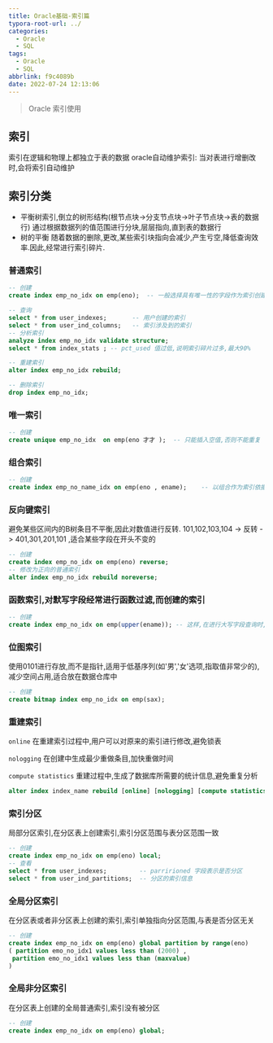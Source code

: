 ```yaml
---
title: Oracle基础-索引篇
typora-root-url: ../
categories:
  - Oracle
  - SQL
tags:
  - Oracle
  - SQL
abbrlink: f9c4089b
date: 2022-07-24 12:13:06
---
```


> Oracle 索引使用

<!-- more -->



## 索引

索引在逻辑和物理上都独立于表的数据
oracle自动维护索引: 当对表进行增删改时,会将索引自动维护

## 索引分类

- 平衡树索引,倒立的树形结构(根节点块->分支节点块->叶子节点块->表的数据行)
              通过根据数据列的值范围进行分块,层层指向,直到表的数据行
- 树的平衡 随着数据的删除,更改,某些索引块指向会减少,产生亏空,降低查询效率.因此,经常进行索引碎片.

### 普通索引
```sql
-- 创建
create index emp_no_idx on emp(eno);  -- 一般选择具有唯一性的字段作为索引创建字段

-- 查询
select * from user_indexes;       -- 用户创建的索引
select * from user_ind_columns;   -- 索引涉及到的索引
-- 分析索引
analyze index emp_no_idx validate structure;
select * from index_stats ; -- pct_used 值过低,说明索引碎片过多,最大90%

-- 重建索引
alter index emp_no_idx rebuild;    

-- 删除索引
drop index emp_no_idx; 
```

### 唯一索引
```sql
-- 创建
create unique emp_no_idx  on emp(eno 才才 );  -- 只能插入空值,否则不能重复
```

### 组合索引
```sql
-- 创建
create index emp_no_name_idx on emp(eno , ename);    -- 以组合作为索引依据
```

### 反向键索引
避免某些区间内的B树条目不平衡,因此对数值进行反转.  101,102,103,104 -> 反转 -> 401,301,201,101 ,适合某些字段在开头不变的
```sql
-- 创建
create index emp_no_idx on emp(eno) reverse;
-- 修改为正向的普通索引
alter index emp_no_idx rebuild noreverse;
```

### 函数索引,对默写字段经常进行函数过滤,而创建的索引

```sql
-- 创建
create index emp_no_idx on emp(upper(ename)); -- 这样,在进行大写字段查询时,效率会更高
```

### 位图索引 
使用0101进行存放,而不是指针,适用于低基序列(如'男','女'选项,指取值非常少的),减少空间占用,适合放在数据仓库中
```sql
-- 创建
create bitmap index emp_no_idx on emp(sax);
```

### 重建索引

`online` 在重建索引过程中,用户可以对原来的索引进行修改,避免锁表

`nologging` 在创建中生成最少重做条目,加快重做时间

`compute statistics` 重建过程中,生成了数据库所需要的统计信息,避免重复分析

``` sql
alter index index_name rebuild [online] [nologging] [compute statistics] 
```

### 索引分区
 局部分区索引,在分区表上创建索引,索引分区范围与表分区范围一致
 ```sql
 -- 创建
 create index emp_no_idx on emp(eno) local;
 -- 查看
 select * from user_indexes;         -- parririoned 字段表示是否分区
 select * from user_ind_partitions;  -- 分区的索引信息
 ```
### 全局分区索引
在分区表或者非分区表上创建的索引,索引单独指向分区范围,与表是否分区无关
```sql
-- 创建
create index emp_no_idx on emp(eno) global partition by range(eno)
( partition emo_no_idx1 values less than (2000) ,
 partition emo_no_idx1 values less than (maxvalue)
)
```

### 全局非分区索引

在分区表上创建的全局普通索引,索引没有被分区

```sql
-- 创建
create index emp_no_idx on emp(eno) global; 
```

